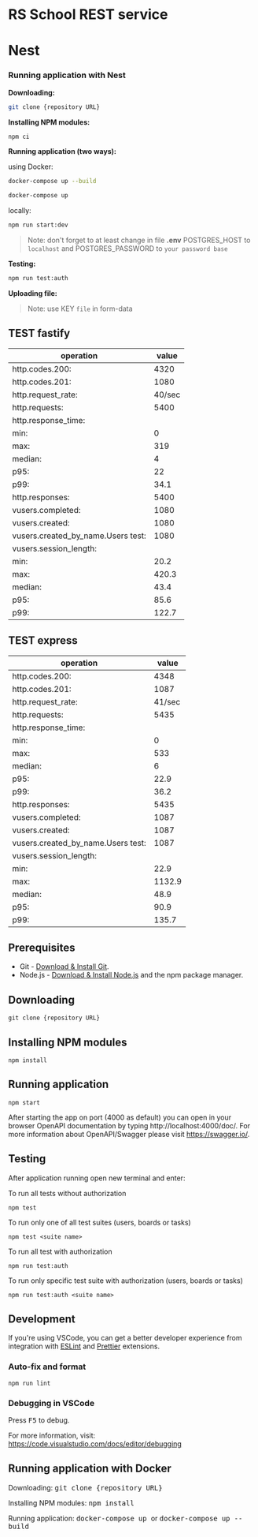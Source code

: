 # RS School REST service

# Nest

### Running application with Nest

**Downloading:**

```sh
git clone {repository URL}
```

**Installing NPM modules:**

```sh
npm ci
```

**Running application (two ways):**

using Docker:

```sh
docker-compose up --build

docker-compose up
```

locally:

```sh
npm run start:dev
```

> Note: don't forget to at least change in file **.env** POSTGRES_HOST to `localhost` and POSTGRES_PASSWORD to `your password base`

**Testing:**

```sh
npm run test:auth
```

**Uploading file:**

> Note: use KEY `file` in form-data

## TEST fastify

| operation                          | value  |
| ---------------------------------- | ------ |
| http.codes.200:                    | 4320   |
| http.codes.201:                    | 1080   |
| http.request_rate:                 | 40/sec |
| http.requests:                     | 5400   |
| http.response_time:                |
| min:                               | 0      |
| max:                               | 319    |
| median:                            | 4      |
| p95:                               | 22     |
| p99:                               | 34.1   |
| http.responses:                    | 5400   |
| vusers.completed:                  | 1080   |
| vusers.created:                    | 1080   |
| vusers.created_by_name.Users test: | 1080   |
| vusers.session_length:             |
| min:                               | 20.2   |
| max:                               | 420.3  |
| median:                            | 43.4   |
| p95:                               | 85.6   |
| p99:                               | 122.7  |

## TEST express

| operation                          | value  |
| ---------------------------------- | ------ |
| http.codes.200:                    | 4348   |
| http.codes.201:                    | 1087   |
| http.request_rate:                 | 41/sec |
| http.requests:                     | 5435   |
| http.response_time:                |
| min:                               | 0      |
| max:                               | 533    |
| median:                            | 6      |
| p95:                               | 22.9   |
| p99:                               | 36.2   |
| http.responses:                    | 5435   |
| vusers.completed:                  | 1087   |
| vusers.created:                    | 1087   |
| vusers.created_by_name.Users test: | 1087   |
| vusers.session_length:             |
| min:                               | 22.9   |
| max:                               | 1132.9 |
| median:                            | 48.9   |
| p95:                               | 90.9   |
| p99:                               | 135.7  |

## Prerequisites

- Git - [Download & Install Git](https://git-scm.com/downloads).
- Node.js - [Download & Install Node.js](https://nodejs.org/en/download/) and the npm package manager.

## Downloading

```
git clone {repository URL}
```

## Installing NPM modules

```
npm install
```

## Running application

```
npm start
```

After starting the app on port (4000 as default) you can open
in your browser OpenAPI documentation by typing http://localhost:4000/doc/.
For more information about OpenAPI/Swagger please visit https://swagger.io/.

## Testing

After application running open new terminal and enter:

To run all tests without authorization

```
npm test
```

To run only one of all test suites (users, boards or tasks)

```
npm test <suite name>
```

To run all test with authorization

```
npm run test:auth
```

To run only specific test suite with authorization (users, boards or tasks)

```
npm run test:auth <suite name>
```

## Development

If you're using VSCode, you can get a better developer experience from integration with [ESLint](https://marketplace.visualstudio.com/items?itemName=dbaeumer.vscode-eslint) and [Prettier](https://marketplace.visualstudio.com/items?itemName=esbenp.prettier-vscode) extensions.

### Auto-fix and format

```
npm run lint
```

### Debugging in VSCode

Press <kbd>F5</kbd> to debug.

For more information, visit: https://code.visualstudio.com/docs/editor/debugging

## Running application with Docker

Downloading: <kbd>git clone {repository URL}</kbd>

Installing NPM modules: <kbd>npm install</kbd>

Running application: <kbd>docker-compose up </kbd> or <kbd>docker-compose up --build</kbd>
